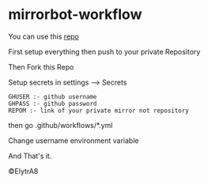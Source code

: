 # mirrorbot-workflow

You can use this [repo](https://github.com/lzzy12/python-aria-mirror-bot)

First setup everything then push to your private Repository

Then Fork this Repo

Setup secrets in settings --> Secrets

```
GHUSER :- github username
GHPASS :- github password
REPOM :- link of your private mirror not repository
```
then go .github/workflows/*.yml

Change username environment variable 

And That's it.

©ElytrA8

